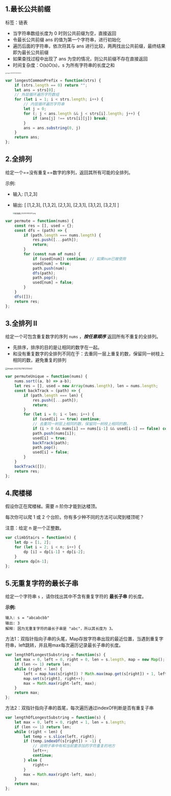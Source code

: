 ## 1.最长公共前缀

标签：链表
+ 当字符串数组长度为 0 时则公共前缀为空，直接返回
+ 令最长公共前缀 ans 的值为第一个字符串，进行初始化
+ 遍历后面的字符串，依次将其与 ans 进行比较，两两找出公共前缀，最终结果即为最长公共前缀
+ 如果查找过程中出现了 ans 为空的情况，则公共前缀不存在直接返回
+ 时间复杂度：O(s)O(s)，s 为所有字符串的长度之和

<img src="C:\Users\MSK\AppData\Roaming\Typora\typora-user-images\image-20221017122702223.png" alt="image-20221017122702223" style="zoom:25%;" />

~~~js
var longestCommonPrefix = function(strs) {
    if (strs.length == 0) return "";
    let ans = strs[0];
    // 外层循环遍历字符数组
    for (let i = 1; i < strs.length; i++) {
        // 内层循环遍历字符串
        let j = 0;
        for (; j < ans.length && j < strs[i].length; j++) {
            if (ans[j] !== strs[i][j]) break;
        }
        ans = ans.substring(0, j)
    }
    return ans;
};
~~~

## 2.全排列

给定一个==没有重复==数字的序列，返回其所有可能的全排列。

示例:

- 输入: [1,2,3]

- 输出: [ [1,2,3], [1,3,2], [2,1,3], [2,3,1], [3,1,2], [3,2,1] ]

  <img src="https://pic.leetcode-cn.com/aa061a6233fa2bd640b4e1416c12dceceb0c4b4e6f2610240740a3cb6ea1496c-%E5%BE%AE%E4%BF%A1%E6%88%AA%E5%9B%BE_20200514183911.png" alt="微信截图_20200514183911.png" style="zoom:33%;" />

```javascript
var permute = function(nums) {
    const res = [], used = {};
    const dfs = (path) => {
        if (path.length === nums.length) {
            res.push([...path]);
            return;
        }
        for (const num of nums) {
            if (used[num]) continue; // 如果num已被使用
            used[num] = true;
            path.push(num);
            dfs(path);
            path.pop();
            used[num] = false;
        }
    }
    dfs([]);
    return res;
};
```

## 3.全排列 II

给定一个可包含重复数字的序列 `nums` ，***按任意顺序*** 返回所有不重复的全排列。

+ 先排序，排序的目的是让相同的数字在一起。
+ 和没有重复数字的全排列不同在于：去重同一层上重复的数，保留同一树枝上相同的数，避免重复的排列

<img src="C:\Users\MSK\AppData\Roaming\Typora\typora-user-images\image-20221021161255443.png" alt="image-20221021161255443" style="zoom:43%;" />

~~~js
var permuteUnique = function(nums) {
    nums.sort((a, b) => a-b);
    let res = [], used = new Array(nums.length), len = nums.length;
    const backTrack = (path) => {
        if (path.length === len) {
            res.push([...path]);
            return;
        }
        for (let i = 0; i < len; i++) {
            if (used[i] == true) continue;
            // 去重同一树层上相同的数，保留同一树枝上相同的数。
            if (i > 0 && nums[i] == nums[i-1] && used[i-1] == false) continue;
            path.push(nums[i]);
            used[i] = true;
            backTrack(path);
            path.pop();
            used[i] = false;
        }
    }
    backTrack([]);
    return res;
};
~~~

## 4.爬楼梯

假设你正在爬楼梯。需要 n 阶你才能到达楼顶。

每次你可以爬 1 或 2 个台阶。你有多少种不同的方法可以爬到楼顶呢？

注意：给定 n 是一个正整数。

~~~js
var climbStairs = function(n) {
    let dp = [1, 2];
    for (let i = 2; i < n; i++) {
        dp [i] = dp[i-1] + dp[i-2];
    }
    return dp[n-1];
};
~~~



## 5.无重复字符的最长子串

给定一个字符串 `s` ，请你找出其中不含有重复字符的 **最长子串** 的长度。

**示例:**

```
输入: s = "abcabcbb"
输出: 3 
解释: 因为无重复字符的最长子串是 "abc"，所以其长度为 3。
```



方法1：双指针指向子串的头尾，Map存放字符串出现的最近位置，当遇到重复字符串，left跳转，并且用max每次遍历记录最长子串的长度。

~~~js
var lengthOfLongestSubstring = function(s) {
    let max = 0, left = 0, right = 0, len = s.length, map = new Map();
    if (len <= 1) return len;
    while (right < len) {
        left = map.has(s[right]) ? Math.max(map.get(s[right]) + 1, left) : left;
        map.set(s[right], right++);
        max = Math.max(right-left, max);
    }
    return max;
};
~~~



方法2：双指针指向子串的首尾，每次遍历通过indexOf判断是否有重复子串

~~~js
var lengthOfLongestSubstring = function(s) {
    let max = 0, left = 0, right = 1, len = s.length;
    if (len <= 1) return len;
    while (right < len) {
        let temp = s.slice(left, right);
        if (temp.indexOf(s[right]) > -1) {
            // 说明子串中有和当前要添加的字符重复的地方
            left++;
            continue;
        } else {
            right++
        }
        max = Math.max(right-left, max);
    }
    return max;
};
~~~

